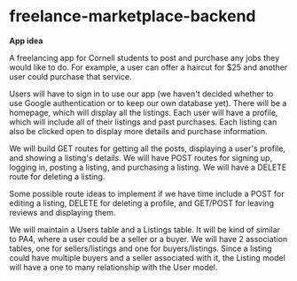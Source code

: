 # freelance-marketplace-backend

**App idea**

A freelancing app for Cornell students to post and purchase any jobs they would like to do. For example, a user can offer a haircut for $25 and another user could purchase that service. 

Users will have to sign in to use our app (we haven't decided whether to use Google authentication or to keep our own database yet). There will be a homepage, which will display all the listings. Each user will have a profile, which will include all of their listings and past purchases. Each listing can also be clicked open to display more details and purchase information. 

We will build GET routes for getting all the posts, displaying a user's profile, and showing a listing's details. We will have POST routes for signing up, logging in, posting a listing, and purchasing a listing. We will have a DELETE route for deleting a listing. 

Some possible route ideas to implement if we have time include a POST for editing a listing, DELETE for deleting a profile, and GET/POST for leaving reviews and displaying them. 

We will maintain a Users table and a Listings table. It will be kind of similar to PA4, where a user could be a seller or a buyer. We will have 2 association tables, one for sellers/listings and one for buyers/listings. Since a listing could have multiple buyers and a seller associated with it, the Listing model will have a one to many relationship with the User model.
